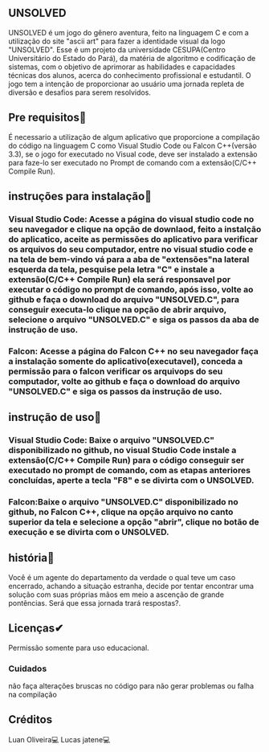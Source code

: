 ## UNSOLVED
UNSOLVED é um jogo do gênero aventura, feito na linguagem C e com a utilização do site "ascii art" para fazer a identidade visual da logo "UNSOLVED". Esse é um projeto da universidade CESUPA(Centro Universitário do Estado do Pará), da matéria de algoritmo e codificação de sistemas, com o objetivo de aprimorar as habilidades e capacidades técnicas dos alunos, acerca do conhecimento profissional e estudantil. O jogo tem a intenção de proporcionar ao usuário uma jornada repleta de diversão e desafios para serem resolvidos.
## Pre requisitos📍
É necessario a utilização de algum aplicativo que proporcione a compilação do código na linguagem C como Visual Studio Code ou Falcon C++(versão 3.3), se o jogo for executado no Visual code, deve ser instalado a extensão para faze-lo ser executado no Prompt de comando com a extensão(C/C++ Compile Run).
## instruções para instalação📍
### Visual Studio Code: Acesse a página do visual studio code no seu navegador e clique na opção de downlaod, feito a instalção do aplicatico, aceite as permissões do aplicativo para verificar os arquivos do seu computador, entre no visual studio code e na tela de bem-vindo vá para a aba de "extensões"na lateral esquerda da tela, pesquise pela letra "C" e instale a extensão(C/C++ Compile Run) ela será responsavel por executar o código no prompt de comando, após isso, volte ao github e faça o download do arquivo "UNSOLVED.C", para conseguir executa-lo clique na opção de abrir arquivo, selecione o arquivo "UNSOLVED.C" e siga os passos da aba de instrução de uso.
### Falcon: Acesse a página do Falcon C++ no seu navegador faça a instalação somente do aplicativo(executavel), conceda a permissão para o falcon verificar os arquivops do seu computador, volte ao github e faça o download do arquivo "UNSOLVED.C" e siga os passos da instrução de uso.
## instrução de uso📍
### Visual Studio Code: Baixe o arquivo "UNSOLVED.C" disponibilizado no github, no visual Studio Code instale a extensão(C/C++ Compile Run) para o código conseguir ser executado no prompt de comando, com as etapas anteriores concluídas, aperte a tecla "F8" e se divirta com o UNSOLVED.
### Falcon:Baixe o arquivo "UNSOLVED.C" disponibilizado no github, no Falcon C++, clique na opção arquivo no canto superior da tela e selecione a opção "abrir", clique no botão de execução e se divirta com o UNSOLVED.
## história📖
Você é um agente do departamento da verdade o qual teve um caso encerrado, achando a situação estranha, decide por tentar encontrar uma solução com suas próprias mãos em meio a ascenção de grande pontências.
Será que essa jornada trará respostas?.
## Licenças✔
Permissão somente para uso educacional.
### Cuidados
não faça alterações bruscas no código para não gerar problemas ou falha na compilação 

## Créditos
Luan Oliveira💻
Lucas jatene💻
